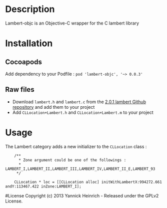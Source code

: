 # Description

Lambert-objc is an Objective-C wrapper for the C lambert library

# Installation
## Cocoapods

Add dependency to your Podfile : `pod 'lambert-objc', '~> 0.0.3'`

## Raw files
* Download `lambert.h` and `lambert.c` from the [2.0.1 lambert Github repository](https://codeload.github.com/YaGeek/lambert/tar.gz/2.0.1) and add them to your project
* Add `CLLocation+Lambert.h` and `CLLocation+Lambert.m` to your project


# Usage

The Lambert category adds a new initializer to the `CLLocation` class :

```objc
	/**
	  * Zone argument could be one of the followings : 
	  * LAMBERT_I,LAMBERT_II,LAMBERT_III,LAMBERT_IV,LAMBERT_II_E,LAMBERT_93
	 */

	CLLocation * loc = [[CLLocation alloc] initWithLambertX:994272.661 andY:113467.422 inZone:LAMBERT_I];
```

#License
Copyright (c) 2013 Yannick Heinrich - Released under the GPLv2 License.



